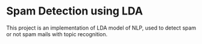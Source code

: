 # Spam Detection using LDA

This project is an implementation of LDA model of NLP, used to detect spam or not spam mails with topic recognition.
